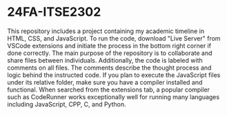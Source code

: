 # 24FA-ITSE2302
This repository includes a project containing my academic timeline in HTML, CSS, and JavaScript. To run the code, download "Live Server" from VSCode extensions and initiate the process in the bottom right corner if done correctly. The main purpose of the repository is to collaborate and share files between individuals.
Additionally, the code is labeled with comments on all files. The comments describe the thought process and logic behind the instructed code. If you plan to execute the JavaScript files under its relative folder, make sure you have a compiler installed and functional. When searched from the extensions tab, a popular compiler such as CodeRunner works exceptionally well
for running many languages including JavaScript, CPP, C, and Python.

